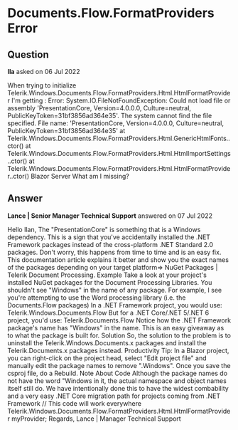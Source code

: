 # Documents.Flow.FormatProviders Error

## Question

**Ila** asked on 06 Jul 2022

When trying to initialize Telerik.Windows.Documents.Flow.FormatProviders.Html.HtmlFormatProvider I'm getting : Error: System.IO.FileNotFoundException: Could not load file or assembly 'PresentationCore, Version=4.0.0.0, Culture=neutral, PublicKeyToken=31bf3856ad364e35'. The system cannot find the file specified. File name: 'PresentationCore, Version=4.0.0.0, Culture=neutral, PublicKeyToken=31bf3856ad364e35' at Telerik.Windows.Documents.Flow.FormatProviders.Html.GenericHtmlFonts..ctor() at Telerik.Windows.Documents.Flow.FormatProviders.Html.HtmlImportSettings..ctor() at Telerik.Windows.Documents.Flow.FormatProviders.Html.HtmlFormatProvider..ctor() Blazor Server What am I missing?

## Answer

**Lance | Senior Manager Technical Support** answered on 07 Jul 2022

Hello Ilan, The "PresentationCore" is something that is a Windows dependency. This is a sign that you've accidentally installed the .NET Framework packages instead of the cross-platform .NET Standard 2.0 packages. Don't worry, this happens from time to time and is an easy fix. This documentation article explains it better and show you the exact names of the packages depending on your target platform=> NuGet Packages | Telerik Document Processing. Example Take a look at your project's installed NuGet packages for the Document Processing Libraries. You shouldn't see "Windows" in the name of any package. For example, I see you're attempting to use the Word processing library (i.e. the Documents.Flow packages) In a .NET Framework project, you would use: Telerik.Windows.Documents.Flow But for a .NET Core/.NET 5/.NET 6 project, you'd use: Telerik.Documents.Flow Notice how the .NET Framework package's name has "Windows" in the name. This is an easy giveaway as to what the package is built for. Solution So, the solution to the problem is to uninstall the Telerik.Windows.Documents.x packages and install the Telerik.Documents.x packages instead. Productivity Tip: In a Blazor project, you can right-click on the project head, select "Edit project file" and manually edit the package names to remove ".Windows". Once you save the csproj file, do a Rebuild. Note About Code Although the package names do not have the word "Windows in it, the actual namespace and object names itself still do. We have intentionally done this to have the widest combability and a very easy .NET Core migration path for projects coming from .NET Framework // This code will work everywhere Telerik.Windows.Documents.Flow.FormatProviders.Html.HtmlFormatProvider myProvider; Regards, Lance | Manager Technical Support
